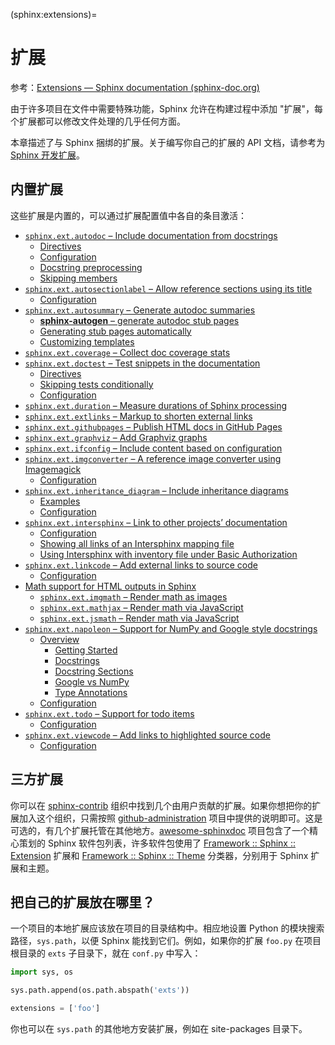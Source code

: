 (sphinx:extensions)=
# 扩展

参考：[Extensions — Sphinx documentation (sphinx-doc.org)](https://www.sphinx-doc.org/en/master/usage/extensions/index.html)

由于许多项目在文件中需要特殊功能，Sphinx 允许在构建过程中添加 "扩展"，每个扩展都可以修改文件处理的几乎任何方面。

本章描述了与 Sphinx 捆绑的扩展。关于编写你自己的扩展的 API 文档，请参考为 [Sphinx 开发扩展](https://www.sphinx-doc.org/en/master/extdev/index.html#dev-extensions)。

## 内置扩展

这些扩展是内置的，可以通过扩展配置值中各自的条目激活：

*   [`sphinx.ext.autodoc` – Include documentation from docstrings](https://www.sphinx-doc.org/en/master/usage/extensions/autodoc.html)
    *   [Directives](https://www.sphinx-doc.org/en/master/usage/extensions/autodoc.html#directives)
    *   [Configuration](https://www.sphinx-doc.org/en/master/usage/extensions/autodoc.html#configuration)
    *   [Docstring preprocessing](https://www.sphinx-doc.org/en/master/usage/extensions/autodoc.html#docstring-preprocessing)
    *   [Skipping members](https://www.sphinx-doc.org/en/master/usage/extensions/autodoc.html#skipping-members)
*   [`sphinx.ext.autosectionlabel` – Allow reference sections using its title](https://www.sphinx-doc.org/en/master/usage/extensions/autosectionlabel.html)
    *   [Configuration](https://www.sphinx-doc.org/en/master/usage/extensions/autosectionlabel.html#configuration)
*   [`sphinx.ext.autosummary` – Generate autodoc summaries](https://www.sphinx-doc.org/en/master/usage/extensions/autosummary.html)
    *   [**sphinx-autogen** – generate autodoc stub pages](https://www.sphinx-doc.org/en/master/usage/extensions/autosummary.html#sphinx-autogen-generate-autodoc-stub-pages)
    *   [Generating stub pages automatically](https://www.sphinx-doc.org/en/master/usage/extensions/autosummary.html#generating-stub-pages-automatically)
    *   [Customizing templates](https://www.sphinx-doc.org/en/master/usage/extensions/autosummary.html#customizing-templates)
*   [`sphinx.ext.coverage` – Collect doc coverage stats](https://www.sphinx-doc.org/en/master/usage/extensions/coverage.html)
*   [`sphinx.ext.doctest` – Test snippets in the documentation](https://www.sphinx-doc.org/en/master/usage/extensions/doctest.html)
    *   [Directives](https://www.sphinx-doc.org/en/master/usage/extensions/doctest.html#directives)
    *   [Skipping tests conditionally](https://www.sphinx-doc.org/en/master/usage/extensions/doctest.html#skipping-tests-conditionally)
    *   [Configuration](https://www.sphinx-doc.org/en/master/usage/extensions/doctest.html#configuration)
*   [`sphinx.ext.duration` – Measure durations of Sphinx processing](https://www.sphinx-doc.org/en/master/usage/extensions/duration.html)
*   [`sphinx.ext.extlinks` – Markup to shorten external links](https://www.sphinx-doc.org/en/master/usage/extensions/extlinks.html)
*   [`sphinx.ext.githubpages` – Publish HTML docs in GitHub Pages](https://www.sphinx-doc.org/en/master/usage/extensions/githubpages.html)
*   [`sphinx.ext.graphviz` – Add Graphviz graphs](https://www.sphinx-doc.org/en/master/usage/extensions/graphviz.html)
*   [`sphinx.ext.ifconfig` – Include content based on configuration](https://www.sphinx-doc.org/en/master/usage/extensions/ifconfig.html)
*   [`sphinx.ext.imgconverter` – A reference image converter using Imagemagick](https://www.sphinx-doc.org/en/master/usage/extensions/imgconverter.html)
    *   [Configuration](https://www.sphinx-doc.org/en/master/usage/extensions/imgconverter.html#configuration)
*   [`sphinx.ext.inheritance_diagram` – Include inheritance diagrams](https://www.sphinx-doc.org/en/master/usage/extensions/inheritance.html)
    *   [Examples](https://www.sphinx-doc.org/en/master/usage/extensions/inheritance.html#examples)
    *   [Configuration](https://www.sphinx-doc.org/en/master/usage/extensions/inheritance.html#configuration)
*   [`sphinx.ext.intersphinx` – Link to other projects’ documentation](https://www.sphinx-doc.org/en/master/usage/extensions/intersphinx.html)
    *   [Configuration](https://www.sphinx-doc.org/en/master/usage/extensions/intersphinx.html#configuration)
    *   [Showing all links of an Intersphinx mapping file](https://www.sphinx-doc.org/en/master/usage/extensions/intersphinx.html#showing-all-links-of-an-intersphinx-mapping-file)
    *   [Using Intersphinx with inventory file under Basic Authorization](https://www.sphinx-doc.org/en/master/usage/extensions/intersphinx.html#using-intersphinx-with-inventory-file-under-basic-authorization)
*   [`sphinx.ext.linkcode` – Add external links to source code](https://www.sphinx-doc.org/en/master/usage/extensions/linkcode.html)
    *   [Configuration](https://www.sphinx-doc.org/en/master/usage/extensions/linkcode.html#configuration)
*   [Math support for HTML outputs in Sphinx](https://www.sphinx-doc.org/en/master/usage/extensions/math.html)
    *   [`sphinx.ext.imgmath` – Render math as images](https://www.sphinx-doc.org/en/master/usage/extensions/math.html#module-sphinx.ext.imgmath)
    *   [`sphinx.ext.mathjax` – Render math via JavaScript](https://www.sphinx-doc.org/en/master/usage/extensions/math.html#module-sphinx.ext.mathjax)
    *   [`sphinx.ext.jsmath` – Render math via JavaScript](https://www.sphinx-doc.org/en/master/usage/extensions/math.html#module-sphinx.ext.jsmath)
*   [`sphinx.ext.napoleon` – Support for NumPy and Google style docstrings](https://www.sphinx-doc.org/en/master/usage/extensions/napoleon.html)
    *   [Overview](https://www.sphinx-doc.org/en/master/usage/extensions/napoleon.html#overview)
        *   [Getting Started](https://www.sphinx-doc.org/en/master/usage/extensions/napoleon.html#getting-started)
        *   [Docstrings](https://www.sphinx-doc.org/en/master/usage/extensions/napoleon.html#id1)
        *   [Docstring Sections](https://www.sphinx-doc.org/en/master/usage/extensions/napoleon.html#docstring-sections)
        *   [Google vs NumPy](https://www.sphinx-doc.org/en/master/usage/extensions/napoleon.html#google-vs-numpy)
        *   [Type Annotations](https://www.sphinx-doc.org/en/master/usage/extensions/napoleon.html#type-annotations)
    *   [Configuration](https://www.sphinx-doc.org/en/master/usage/extensions/napoleon.html#configuration)
*   [`sphinx.ext.todo` – Support for todo items](https://www.sphinx-doc.org/en/master/usage/extensions/todo.html)
    *   [Configuration](https://www.sphinx-doc.org/en/master/usage/extensions/todo.html#configuration)
*   [`sphinx.ext.viewcode` – Add links to highlighted source code](https://www.sphinx-doc.org/en/master/usage/extensions/viewcode.html)
    *   [Configuration](https://www.sphinx-doc.org/en/master/usage/extensions/viewcode.html#configuration)

## 三方扩展

你可以在 [sphinx-contrib](https://github.com/sphinx-contrib/) 组织中找到几个由用户贡献的扩展。如果你想把你的扩展加入这个组织，只需按照 [github-administration](https://github.com/sphinx-contrib/github-administration) 项目中提供的说明即可。这是可选的，有几个扩展托管在其他地方。[awesome-sphinxdoc](https://github.com/yoloseem/awesome-sphinxdoc) 项目包含了一个精心策划的 Sphinx 软件包列表，许多软件包使用了 [Framework :: Sphinx :: Extension](https://pypi.org/search/?c=Framework+%3A%3A+Sphinx+%3A%3A+Extension) 扩展和 [Framework :: Sphinx :: Theme](https://pypi.org/search/?c=Framework+%3A%3A+Sphinx+%3A%3A+Theme) 分类器，分别用于 Sphinx 扩展和主题。

## 把自己的扩展放在哪里？

一个项目的本地扩展应该放在项目的目录结构中。相应地设置 Python 的模块搜索路径，`sys.path`，以便 Sphinx 能找到它们。例如，如果你的扩展 `foo.py` 在项目根目录的 `exts` 子目录下，就在 `conf.py` 中写入：

```python
import sys, os

sys.path.append(os.path.abspath('exts'))

extensions = ['foo']
```

你也可以在 `sys.path` 的其他地方安装扩展，例如在 site-packages 目录下。